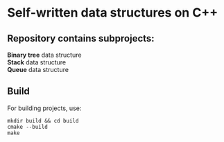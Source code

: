 # Self-written data structures on C++

## Repository contains subprojects:
**Binary tree** data structure  
**Stack** data structure  
**Queue** data structure  

## Build

For building projects, use:
```
mkdir build && cd build
cmake --build
make
```
